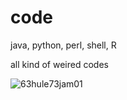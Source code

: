 # code
 java, python, perl, shell, R
 
 all kind of weired codes
 
![63hule73jam01](https://user-images.githubusercontent.com/30926615/173750530-8c1ec26a-a338-4f95-a64d-67920be25bf4.png)
